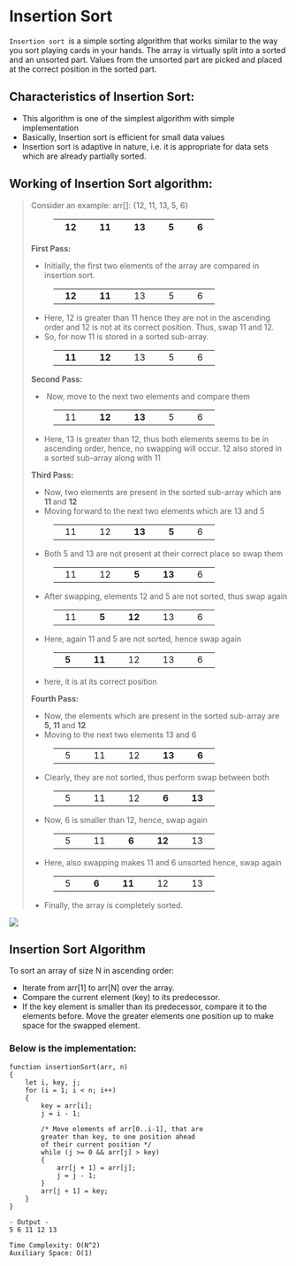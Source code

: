 # Insertion Sort

`Insertion sort `is a simple sorting algorithm that works similar to the way you sort playing cards in your hands. The array is virtually split into a sorted and an unsorted part. Values from the unsorted part are picked and placed at the correct position in the sorted part.

## Characteristics of Insertion Sort:

- This algorithm is one of the simplest algorithm with simple implementation
- Basically, Insertion sort is efficient for small data values
- Insertion sort is adaptive in nature, i.e. it is appropriate for data sets which are already partially sorted.

## Working of Insertion Sort algorithm:

<blockquote><p>Consider an example: arr[]: {12, 11, 13, 5, 6}</p><figure class="table"><table><thead><tr><th>&nbsp; &nbsp;12 &nbsp;&nbsp;</th><th>&nbsp; &nbsp;11 &nbsp;&nbsp;</th><th>&nbsp; &nbsp;13 &nbsp;&nbsp;</th><th>&nbsp; &nbsp;5 &nbsp;&nbsp;</th><th>&nbsp; &nbsp;6 &nbsp;&nbsp;</th></tr></thead></table></figure><p><strong>First Pass:</strong></p><ul><li>Initially, the first two elements of the array are compared in insertion sort.</li></ul><figure class="table"><table><tbody><tr><td>&nbsp; &nbsp;<strong>12 &nbsp;&nbsp;</strong></td><td>&nbsp; &nbsp;<strong>11 &nbsp;&nbsp;</strong></td><td>&nbsp; &nbsp;13 &nbsp;&nbsp;</td><td>&nbsp; &nbsp;5 &nbsp;&nbsp;</td><td>&nbsp; &nbsp;6 &nbsp;&nbsp;</td></tr></tbody></table></figure><ul><li>Here, 12 is greater than 11 hence they are not in the ascending order and 12 is not at its correct position. Thus, swap 11 and 12.</li><li>So, for now 11 is stored in a sorted sub-array.</li></ul><figure class="table"><table><tbody><tr><td>&nbsp; &nbsp;<strong>11 &nbsp;&nbsp;</strong></td><td>&nbsp; &nbsp;<strong>12 &nbsp;&nbsp;</strong></td><td>&nbsp; &nbsp;13 &nbsp;&nbsp;</td><td>&nbsp; &nbsp;5 &nbsp;&nbsp;</td><td>&nbsp; &nbsp;6 &nbsp;&nbsp;</td></tr></tbody></table></figure><p><strong>Second Pass:</strong></p><ul><li>&nbsp;Now, move to the next two elements and compare them</li></ul><figure class="table"><table><tbody><tr><td>&nbsp; &nbsp;11 &nbsp;&nbsp;</td><td>&nbsp; &nbsp;<strong>12 &nbsp;&nbsp;</strong></td><td>&nbsp; &nbsp;<strong>13 &nbsp;&nbsp;</strong></td><td>&nbsp; &nbsp;5 &nbsp;&nbsp;</td><td>&nbsp; &nbsp;6 &nbsp;&nbsp;</td></tr></tbody></table></figure><ul><li>Here, 13 is greater than 12, thus both elements seems to be in ascending order, hence, no swapping will occur. 12 also stored in a sorted sub-array along with 11</li></ul><p><strong>Third Pass:</strong></p><ul><li>Now, two elements are present in the sorted sub-array which are <strong>11 </strong>and <strong>12</strong></li><li>Moving forward to the next two elements which are 13 and 5</li></ul><figure class="table"><table><tbody><tr><td>&nbsp; &nbsp;11 &nbsp;&nbsp;</td><td>&nbsp; &nbsp;12 &nbsp;&nbsp;</td><td>&nbsp; &nbsp;<strong>13 &nbsp;&nbsp;</strong></td><td>&nbsp; &nbsp;<strong>5 &nbsp;&nbsp;</strong></td><td>&nbsp; &nbsp;6 &nbsp;&nbsp;</td></tr></tbody></table></figure><ul><li>Both 5 and 13 are not present at their correct place so swap them</li></ul><figure class="table"><table><tbody><tr><td>&nbsp; &nbsp;11 &nbsp;&nbsp;</td><td>&nbsp; &nbsp;12 &nbsp;&nbsp;</td><td>&nbsp; &nbsp;<strong>5 &nbsp;&nbsp;</strong></td><td>&nbsp; &nbsp;<strong>13 &nbsp;&nbsp;</strong></td><td>&nbsp; &nbsp;6 &nbsp;&nbsp;</td></tr></tbody></table></figure><ul><li>After swapping, elements 12 and 5 are not sorted, thus swap again</li></ul><figure class="table"><table><tbody><tr><td>&nbsp; &nbsp;11 &nbsp;&nbsp;</td><td>&nbsp; &nbsp;<strong>5 &nbsp;&nbsp;</strong></td><td>&nbsp; &nbsp;<strong>12 &nbsp;&nbsp;</strong></td><td>&nbsp; &nbsp;13 &nbsp;&nbsp;</td><td>&nbsp; &nbsp;6 &nbsp;&nbsp;</td></tr></tbody></table></figure><ul><li>Here, again 11 and 5 are not sorted, hence swap again</li></ul><figure class="table"><table><tbody><tr><td>&nbsp; &nbsp;<strong>5 &nbsp;&nbsp;</strong></td><td>&nbsp; &nbsp;<strong>11 &nbsp;&nbsp;</strong></td><td>&nbsp; &nbsp;12 &nbsp;&nbsp;</td><td>&nbsp; &nbsp;13 &nbsp;&nbsp;</td><td>&nbsp; &nbsp;6 &nbsp;&nbsp;</td></tr></tbody></table></figure><ul><li>here, it is at its correct position</li></ul><p><strong>Fourth Pass:</strong></p><ul><li>Now, the elements which are present in the sorted sub-array are <strong>5, 11 </strong>and <strong>12</strong></li><li>Moving to the next two elements 13 and 6</li></ul><figure class="table"><table><tbody><tr><td>&nbsp; &nbsp;5 &nbsp;&nbsp;</td><td>&nbsp; &nbsp;11 &nbsp;&nbsp;</td><td>&nbsp; &nbsp;12 &nbsp;&nbsp;</td><td>&nbsp; &nbsp;<strong>13 &nbsp;&nbsp;</strong></td><td>&nbsp; &nbsp;<strong>6 &nbsp;&nbsp;</strong></td></tr></tbody></table></figure><ul><li>Clearly, they are not sorted, thus perform swap between both</li></ul><figure class="table"><table><tbody><tr><td>&nbsp; &nbsp;5 &nbsp;&nbsp;</td><td>&nbsp; &nbsp;11 &nbsp;&nbsp;</td><td>&nbsp; &nbsp;12 &nbsp;&nbsp;</td><td>&nbsp; &nbsp;<strong>6 &nbsp;&nbsp;</strong></td><td>&nbsp; &nbsp;<strong>13 &nbsp;&nbsp;</strong></td></tr></tbody></table></figure><ul><li>Now, 6 is smaller than 12, hence, swap again</li></ul><figure class="table"><table><tbody><tr><td>&nbsp; &nbsp;5 &nbsp;&nbsp;</td><td>&nbsp; &nbsp;11 &nbsp;&nbsp;</td><td>&nbsp; &nbsp;<strong>6 &nbsp;&nbsp;</strong></td><td>&nbsp; &nbsp;<strong>12 &nbsp;&nbsp;</strong></td><td>&nbsp; &nbsp;13<strong> &nbsp;&nbsp;</strong></td></tr></tbody></table></figure><ul><li>Here, also swapping makes 11 and 6 unsorted hence, swap again</li></ul><figure class="table"><table><tbody><tr><td>&nbsp; &nbsp;5 &nbsp;&nbsp;</td><td>&nbsp; &nbsp;<strong>6</strong> &nbsp;&nbsp;</td><td>&nbsp; &nbsp;<strong>11 &nbsp;&nbsp;</strong></td><td>&nbsp; &nbsp;12<strong> &nbsp;&nbsp;</strong></td><td>&nbsp; &nbsp;13<strong> &nbsp;&nbsp;</strong></td></tr></tbody></table></figure><ul><li>Finally, the array is completely sorted.</li></ul><div hidead="auto"></div></blockquote>

![](https://media.geeksforgeeks.org/wp-content/uploads/insertionsort.png)

## Insertion Sort Algorithm

To sort an array of size N in ascending order:

- Iterate from arr[1] to arr[N] over the array.
- Compare the current element (key) to its predecessor.
- If the key element is smaller than its predecessor, compare it to the elements before. Move the greater elements one position up to make space for the swapped element.

### Below is the implementation:

```
function insertionSort(arr, n)
{
    let i, key, j;
    for (i = 1; i < n; i++)
    {
        key = arr[i];
        j = i - 1;

        /* Move elements of arr[0..i-1], that are
        greater than key, to one position ahead
        of their current position */
        while (j >= 0 && arr[j] > key)
        {
            arr[j + 1] = arr[j];
            j = j - 1;
        }
        arr[j + 1] = key;
    }
}

- Output -
5 6 11 12 13

Time Complexity: O(N^2)
Auxiliary Space: O(1)
```
